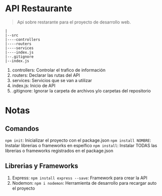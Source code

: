 # API Restaurante

> Api sobre restarante para el proyecto de desarrollo web.

```
|
|--src
|----controllers
|----routers
|----services
|----index.js
|--.gitignore
|--index.js
```
1. controllers: Controlar el trafico de información
2. routers: Declarar las rutas del API
3. services: Servicios que se van a utilizar
4. index.js: Inicio de API
5. .gitignore: Ignorar la carpeta de archivos y/o carpetas del repositorio

# Notas

## Comandos
`npm init`: Inicializar el proyecto con el package.json
`npm install NOMBRE`: Instalar librerias o frameworks en espeífico
`npm install`: Instalar TODAS las librerias o frameworks registrados en el package.json

## Librerias y Frameworks
1. Express: `npm install express --save`: Framework para crear la API
2. Nodemon: `npm i nodemon`: Herramienta de desarrollo para recargar auto el proyecto